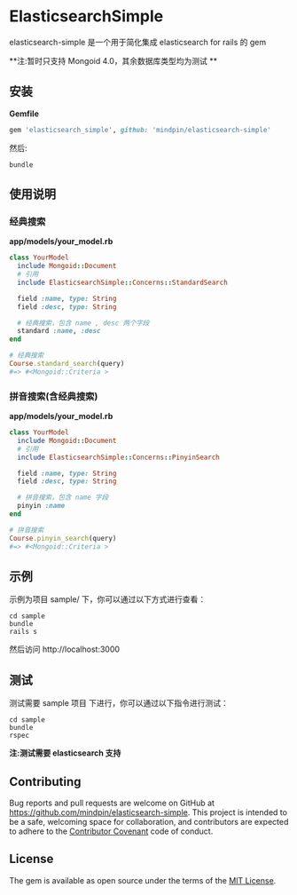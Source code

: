 # ElasticsearchSimple

elasticsearch-simple 是一个用于简化集成 elasticsearch for rails 的 gem

**注:暂时只支持 Mongoid 4.0，其余数据库类型均为测试 **

## 安装

**Gemfile**

```ruby
gem 'elasticsearch_simple', github: 'mindpin/elasticsearch-simple'
```

然后:
```shell
bundle
```

## 使用说明

### 经典搜索
**app/models/your_model.rb**
```ruby
class YourModel
  include Mongoid::Document
  # 引用
  include ElasticsearchSimple::Concerns::StandardSearch

  field :name, type: String
  field :desc, type: String

  # 经典搜索，包含 name , desc 两个字段
  standard :name, :desc
end
```

```ruby
# 经典搜索
Course.standard_search(query)
#=> #<Mongoid::Criteria >
```

### 拼音搜索(含经典搜索)
**app/models/your_model.rb**
```ruby
class YourModel
  include Mongoid::Document
  # 引用
  include ElasticsearchSimple::Concerns::PinyinSearch

  field :name, type: String
  field :desc, type: String

  # 拼音搜索，包含 name 字段
  pinyin :name
end
```

```ruby
# 拼音搜索
Course.pinyin_search(query)
#=> #<Mongoid::Criteria >
```

## 示例

示例为项目 sample/ 下，你可以通过以下方式进行查看：
```shell
cd sample
bundle
rails s
```

然后访问 http://localhost:3000

## 测试

测试需要 sample 项目 下进行，你可以通过以下指令进行测试：
```shell
cd sample
bundle
rspec
```

**注:测试需要 elasticsearch 支持**

## Contributing

Bug reports and pull requests are welcome on GitHub at https://github.com/mindpin/elasticsearch-simple. This project is intended to be a safe, welcoming space for collaboration, and contributors are expected to adhere to the [Contributor Covenant](contributor-covenant.org) code of conduct.


## License

The gem is available as open source under the terms of the [MIT License](http://opensource.org/licenses/MIT).

